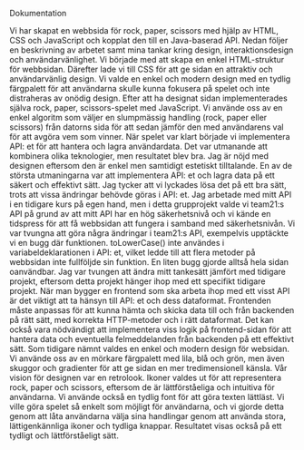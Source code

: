Dokumentation

Vi har skapat en webbsida för rock, paper, scissors med hjälp av HTML, CSS och JavaScript och kopplat den till en Java-baserad API. Nedan följer en beskrivning av arbetet samt mina tankar kring design, interaktionsdesign och användarvänlighet.
Vi började med att skapa en enkel HTML-struktur för webbsidan. Därefter lade vi till CSS för att ge sidan en attraktiv och användarvänlig design. Vi valde en enkel och modern design med en tydlig färgpalett för att användarna skulle kunna fokusera på spelet och inte distraheras av onödig design.
Efter att ha designat sidan implementerades själva rock, paper, scissors-spelet med JavaScript. Vi använde oss av en enkel algoritm som väljer en slumpmässig handling (rock, paper eller scissors) från datorns sida för att  sedan jämför den med användarens val för att avgöra vem som vinner.
När spelet var klart började vi implementera API: et för att hantera och lagra användardata. Det var utmanande att kombinera olika teknologier, men resultatet blev bra. Jag är nöjd med designen eftersom den är enkel men samtidigt estetiskt tilltalande.
En av de största utmaningarna var att implementera API: et och lagra data på ett säkert och effektivt sätt. Jag tycker att vi lyckades lösa det på ett bra sätt, trots att vissa ändringar behövde göras i API: et. Jag arbetade med mitt API i en tidigare kurs på egen hand, men i detta grupprojekt valde vi team21:s API på grund av att mitt API har en hög säkerhetsnivå och vi kände en tidspress för att få webbsidan att fungera i samband med säkerhetsnivån. Vi var tvungna att göra några ändringar i team21:s API, exempelvis upptäckte vi en bugg där funktionen. toLowerCase() inte användes i variabeldeklarationen i API: et, vilket ledde till att flera metoder på webbsidan inte fullföljde sin funktion. En liten bugg gjorde alltså hela sidan oanvändbar.
Jag var tvungen att ändra mitt tankesätt jämfört med tidigare projekt, eftersom detta projekt hänger ihop med ett specifikt tidigare projekt. När man bygger en frontend som ska arbeta ihop med ett visst API är det viktigt att ta hänsyn till API: et och dess dataformat. Frontenden måste anpassas för att kunna hämta och skicka data till och från backenden på rätt sätt, med korrekta HTTP-metoder och i rätt dataformat. Det kan också vara nödvändigt att implementera viss logik på frontend-sidan för att hantera data och eventuella felmeddelanden från backenden på ett effektivt sätt.
Som tidigare nämnt valdes en enkel och modern design för websidan. Vi använde oss av en mörkare färgpalett med lila, blå och grön, men även skuggor och gradienter för att ge sidan en mer tredimensionell känsla. Vår vision för designen var en retrolook.
Ikoner valdes ut för att representera rock, paper och scissors, eftersom de är lättförståeliga och intuitiva för användarna. Vi använde också en tydlig font för att göra texten lättläst.
Vi ville göra spelet så enkelt som möjligt för användarna, och vi gjorde detta genom att låta användarna välja sina handlingar genom att använda stora, lättigenkännliga ikoner och tydliga knappar. Resultatet visas också på ett tydligt och lättförståeligt sätt.
